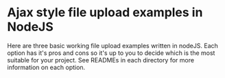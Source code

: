 # Ajax style file upload examples in NodeJS

Here are three basic working file upload examples written in nodeJS. Each option has it's pros and cons so it's up to you
to decide which is the most suitable for your project. See READMEs in each directory for more information on each option.